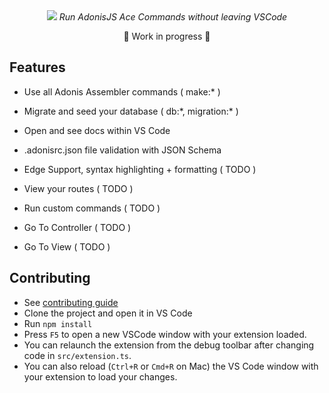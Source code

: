 <div align="center">
  <img src="https://i.imgur.com/5lvTET5.png" />
  <em>Run AdonisJS Ace Commands without leaving VSCode</em>
  <p>🚨 Work in progress 🚨</p>
</div>

## Features
* Use all Adonis Assembler commands ( make:\* )
* Migrate and seed your database ( db:\*, migration:\* )
* Open and see docs within VS Code
* .adonisrc.json file validation with JSON Schema

* Edge Support, syntax highlighting + formatting ( TODO )
* View your routes ( TODO )
* Run custom commands ( TODO )
* Go To Controller ( TODO )
* Go To View ( TODO )


## Contributing
* See [contributing guide](./.github/CONTRIBUTING.md)
* Clone the project and open it in VS Code
* Run `npm install`
* Press `F5` to open a new VSCode window with your extension loaded.
* You can relaunch the extension from the debug toolbar after changing code in `src/extension.ts`.
* You can also reload (`Ctrl+R` or `Cmd+R` on Mac) the VS Code window with your extension to load your changes.
